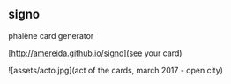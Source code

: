## signo

phalène card generator

[http://amereida.github.io/signo](see your card)

![assets/acto.jpg](act of the cards, march 2017 - open city)

